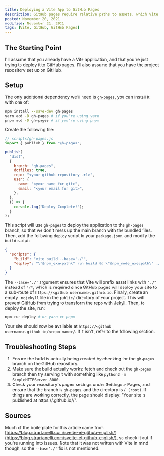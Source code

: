 ```yaml
---
title: Deploying a Vite App to GitHub Pages
description: GitHub pages require relative paths to assets, which Vite doesn't cooperate with by default, but we can fix that!
posted: November 20, 2021
modified: November 21, 2021
tags: [Vite, GitHub, GitHub Pages]
---
```


<!-- cspell:ignore Vite nojekyll -->

## The Starting Point

I'll assume that you already have a Vite application, and that you're just trying to deploy it to GitHub pages. I'll also assume that you have the project repository set up on GitHub.

## Setup

The only additional dependency we'll need is [`gh-pages`](https://www.npmjs.com/package/gh-pages), you can install it with one of:

```bash
npm install --save-dev gh-pages
yarn add -D gh-pages # if you're using yarn
pnpm add -D gh-pages # if you're using pnpm
```

Create the following file:

```js
// scripts/gh-pages.js
import { publish } from "gh-pages";

publish(
  "dist",
  {
    branch: "gh-pages",
    dotfiles: true,
    repo: "<your github repository url>",
    user: {
      name: "<your name for git>",
      email: "<your email for git>",
    },
  },
  () => {
    console.log("Deploy Complete!");
  }
);
```

This script will use `gh-pages` to deploy the application to the `gh-pages` branch, so that we don't mess up the main branch with the bundled files. Then, add the following `deploy` script to your `package.json`, and modify the `build` script:

```json
{
  "scripts": {
    "build": "vite build --base='./'",
    "deploy": "\"$npm_execpath\" run build && \"$npm_node_execpath\" ./scripts/gh-pages.js"
  }
}
```

The `--base='./'` argument ensures that Vite will prefix asset links with `"./"` instead of `"/"`, which is required since GitHub pages will deploy your site to a sub-route of `https://<github username>.github.io`. Finally, create an empty `.nojekyll` file in the `public/` directory of your project. This will prevent GitHub from trying to transform the repo with Jekyll. Then, to deploy the site, run:

```bash
npm run deploy # or yarn or pnpm
```

Your site should now be available at `https://<github username>.github.io/<repo name>/`. If it isn't, refer to the following section.

## Troubleshooting Steps

1. Ensure the build is actually being created by checking for the `gh-pages` branch on the GitHub repository.
2. Make sure the build actually works: fetch and check out the `gh-pages` branch then try serving it with something like `python2 -m SimpleHTTPServer 8000`.
3. Check your repository's pages settings under Settings > Pages, and ensure that the branch is `gh-pages`, and the directory is `/ (root)`. If things are working correctly, the page should display: "Your site is published at https://<github username>.github.io/<repo name>/".

## Sources

Much of the boilerplate for this article came from [https://blog.stranianelli.com/svelte-et-github-english/](https://blog.stranianelli.com/svelte-et-github-english/), so check it out if you're running into issues. Note that it was not written with Vite in mind though, so the `--base'./'` fix is not mentioned.
